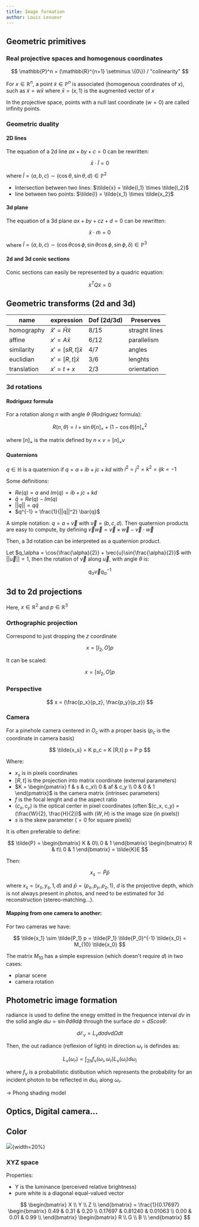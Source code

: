 ```yaml
---
title: Image formation
author: Louis Lesueur
---
```


## Geometric primitives

### Real projective spaces and homogenous coordinates

$$
\mathbb{P}^n = (\mathbb{R}^{n+1}  \setminus  \{0\}) / "colinearity"
$$

For $x \in \mathbb{R}^n$, a point $\tilde{x} \in \mathbb{P}^n$ is associated (homogenous coordinates of $x$), such as $\tilde{x} = w \bar{x}$ where $\bar{x} = (x,1)$ is the augmented vector of $x$

In the projective space, points with a null last coordinate ($w=0$) are called infinity points.

### Geometric duality

#### 2D lines

The equation of a 2d line $ax+by+c = 0$ can be rewritten:

$$
\bar{x} \cdot \tilde{l} = 0
$$

where $\tilde{l} = (a,b,c) \sim (\cos{\theta}, \sin{\theta}, d) \in \mathbb{P}^2$

+ Intersection between two lines: $\tilde{x} = \tilde{l_1} \times \tilde{l_2}$
+ line between two points: $\tilde{l} = \tilde{x_1} \times \tilde{x_2}$


#### 3d plane

The equation of a 3d plane $ax+by+cz+d = 0$ can be rewritten:

$$
\bar{x} \cdot \tilde{m} = 0
$$

where $\tilde{l} = (a,b,c) \sim (\cos{\theta}\cos{\phi}, \sin{\theta}\cos{\phi}, \sin{\phi}, \delta) \in \mathbb{P}^3$

#### 2d and 3d conic sections

Conic sections can easily be represented by a quadric equation:

$$
\tilde{x}^T Q \tilde{x} = 0
$$

## Geometric transforms (2d and 3d)

|name | expression | Dof (2d/3d) | Preserves
|-|-|-|-|
|homography | $\tilde{x}' = \tilde{H} \tilde{x}$ | 8/15 | straght lines
|affine | $x' = A \bar{x}$ | 6/12 | parallelism
|similarity | $x' = [sR,t] \bar{x}$ | 4/7 | angles
|euclidian | $x' = [R,t] \bar{x}$ | 3/6 | lenghts
|translation | $x' = t+x$ | 2/3 | orientation

### 3d rotations

#### Rodriguez formula

For a rotation along $n$ with angle $\theta$ (Rodriguez formula):

$$
R(n,\theta) = I + \sin{\theta} [n]_{\times} + (1-\cos{\theta})[n]_{\times}^2
$$

where $[n]_{\times}$ is the matrix defined by $n \times v = [n]_{\times} v$

#### Quaternions

$q \in \mathbb{H}$ is a quaternion if $q=a+ib+jc+kd$ with $i^2 = j^2 = k^2 = ijk = -1$

Some definitions:

+ $Re(q) = a$ and $Im(q) = ib+jc+kd$
+ $\bar{q} = Re(q) - Im(q)$
+ $||q|| = q \bar{q}$
+ $q^{-1} = \frac{1}{||q||^2} \bar{q}$

A simple notation: $q = a + \vec{v}$ with $\vec{v} = (b,c,d)$. Then quaternion products are easy to compute, by defining $\vec{v} \vec{w} = \vec{v} \times \vec{w} - \vec{v} \cdot \vec{w}$

Then, a 3d rotation can be interpreted as a quaternion product.

Let $q_\alpha = \cos{\frac{\alpha}{2}} + \vec{u}\sin{\frac{\alpha}{2}}$ with $||\vec{u}||=1$, then the rotation of $\vec{v}$ along $\vec{u}$, with angle $\theta$ is:

$$
q_\alpha \vec{v} q_\alpha^{-1}
$$

## 3d to 2d projections

Here, $x \in \mathbb{R}^2$ and $p \in \mathbb{R}^3$

### Orthographic projection

Correspond to just dropping the $z$ coordinate

$$
x = [I_2, O] p
$$

It can be scaled:

$$
x = [sI_2, O] p
$$

### Perspective

$$
x = (\frac{p_x}{p_z}, \frac{p_y}{p_z})
$$

### Camera

For a pinehole camera centered in $O_c$ with a proper basis ($p_c$ is the coordinate in camera basis)

$$
\tilde{x_s} = K p_c = K [R,t] p = P p
$$

Where:

+ $x_s$ is in pixels coordinates
+ $[R,t]$ is the projection into matrix coordinate (external parameters)
+ $K = \begin{pmatrix}
f & s & c_x\\
0 & af & c_y \\
0 & 0 & 1
\end{pmatrix}$ is the camera matrix (intrinsec parameters)
+ $f$ is the focal lenght and $a$ the aspect ratio
+ $(c_x, c_y)$ is the optical center in pixel coordinates (often $(c_x, c_y) = (\frac{W}{2}, \frac{H}{2})$ with $(W,H)$ is the image size (in pixels))
+ $s$ is the skew parameter ($=0$ for square pixels)

It is often preferable to define:

$$
\tilde{P} = \begin{bmatrix}
K & 0\\
0 & 1
\end{bmatrix} \begin{bmatrix}
R & t\\
0 & 1
\end{bmatrix} = \tilde{K}E
$$

Then:

$$
x_s \sim \tilde{P} \bar{p}
$$

where $x_s = (x_s, y_s, 1, d)$ and $\bar{p} = (p_x, p_y, p_z, 1)$, $d$ is the projective depth, which is not always present in photos, and need to be estimated for 3d reconstruction (stereo-matching...).

#### Mapping from one camera to another:

For two cameras we have:

$$
\tilde{x_1} \sim \tilde{P_1} p =  \tilde{P_1} \tilde{P_0}^{-1} \tilde{x_0} = M_{10} \tilde{x_0}
$$

The matrix $M_{10}$ has a simple expression (which doesn't require $d$) in two cases:

+ planar scene
+ camera rotation

## Photometric image formation

radiance is used to define the enegy emitted in the frequence interval $d \nu$ in the solid angle $d \omega = \sin{\theta} d\theta d \phi$ through the surface $d \sigma = dS cos{\theta}$:

$$
d \mathcal{E}_\nu = L_\nu d \sigma d \nu d \Omega dt
$$

Then, the out radiance (reflexion of light) in direction $\omega_r$ is defindes as:

$$
L_\nu (\omega_r) = \int_{2\pi} f_\nu(\omega_i, \omega_r) L_\nu(\omega_i) d \omega_i
$$

where $f_\nu$ is a probabilistic distibution which represents the probability for an incident photon to be reflected in $d \omega_r$ along $\omega_r$.

$\rightarrow$ Phong shading model

## Optics, Digital camera...

## Color

![](img/CIE-RGB.png){width=20%}

### XYZ space

Properties:

+ Y is the luminance (perceived relative brightness)
+ pure white is a diagonal equal-valued vector

$$
\begin{bmatrix}
X \\
Y \\
Z \\
\end{bmatrix} = \frac{1}{0.17697}
\begin{bmatrix}
0.49 & 0.31 & 0.20 \\
0.17697 & 0.81240 & 0.01063 \\
0.00 & 0.01 & 0.99 \\
\end{bmatrix}
\begin{bmatrix}
R \\
G \\
B \\
\end{bmatrix}
$$
